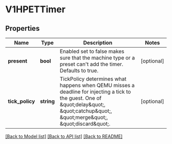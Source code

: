 # V1HPETTimer

## Properties
Name | Type | Description | Notes
------------ | ------------- | ------------- | -------------
**present** | **bool** | Enabled set to false makes sure that the machine type or a preset can&#39;t add the timer. Defaults to true. | [optional] 
**tick_policy** | **string** | TickPolicy determines what happens when QEMU misses a deadline for injecting a tick to the guest. One of \&quot;delay\&quot;, \&quot;catchup\&quot;, \&quot;merge\&quot;, \&quot;discard\&quot;. | [optional] 

[[Back to Model list]](../README.md#documentation-for-models) [[Back to API list]](../README.md#documentation-for-api-endpoints) [[Back to README]](../README.md)



